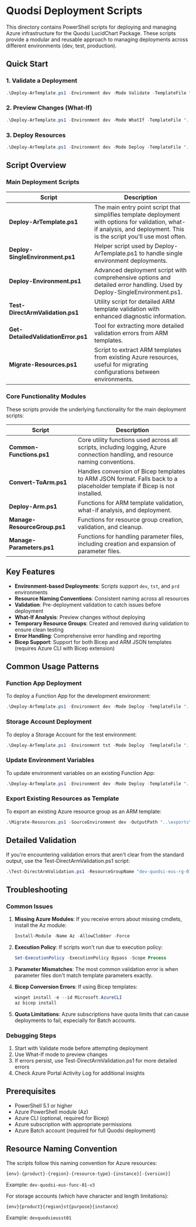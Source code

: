 # Quodsi Deployment Scripts

This directory contains PowerShell scripts for deploying and managing Azure infrastructure for the Quodsi LucidChart Package. These scripts provide a modular and reusable approach to managing deployments across different environments (dev, test, production).

## Quick Start

### 1. Validate a Deployment

```powershell
.\Deploy-ArTemplate.ps1 -Environment dev -Mode Validate -TemplateFile "..\complete\existing-resources.json" -ParameterFile "..\complete\existing-resources-params.json"
```

### 2. Preview Changes (What-If)

```powershell
.\Deploy-ArTemplate.ps1 -Environment dev -Mode WhatIf -TemplateFile "..\complete\existing-resources.json" -ParameterFile "..\complete\existing-resources-params.json"
```

### 3. Deploy Resources

```powershell
.\Deploy-ArTemplate.ps1 -Environment dev -Mode Deploy -TemplateFile "..\complete\existing-resources.json" -ParameterFile "..\complete\existing-resources-params.json"
```

## Script Overview

### Main Deployment Scripts

| Script | Description |
|--------|-------------|
| **Deploy-ArTemplate.ps1** | The main entry point script that simplifies template deployment with options for validation, what-if analysis, and deployment. This is the script you'll use most often. |
| **Deploy-SingleEnvironment.ps1** | Helper script used by Deploy-ArTemplate.ps1 to handle single environment deployments. |
| **Deploy-Environment.ps1** | Advanced deployment script with comprehensive options and detailed error handling. Used by Deploy-SingleEnvironment.ps1. |
| **Test-DirectArmValidation.ps1** | Utility script for detailed ARM template validation with enhanced diagnostic information. |
| **Get-DetailedValidationError.ps1** | Tool for extracting more detailed validation errors from ARM templates. |
| **Migrate-Resources.ps1** | Script to extract ARM templates from existing Azure resources, useful for migrating configurations between environments. |

### Core Functionality Modules

These scripts provide the underlying functionality for the main deployment scripts:

| Script | Description |
|--------|-------------|
| **Common-Functions.ps1** | Core utility functions used across all scripts, including logging, Azure connection handling, and resource naming conventions. |
| **Convert-ToArm.ps1** | Handles conversion of Bicep templates to ARM JSON format. Falls back to a placeholder template if Bicep is not installed. |
| **Deploy-Arm.ps1** | Functions for ARM template validation, what-if analysis, and deployment. |
| **Manage-ResourceGroup.ps1** | Functions for resource group creation, validation, and cleanup. |
| **Manage-Parameters.ps1** | Functions for handling parameter files, including creation and expansion of parameter files. |

## Key Features

- **Environment-based Deployments**: Scripts support `dev`, `tst`, and `prd` environments
- **Resource Naming Conventions**: Consistent naming across all resources
- **Validation**: Pre-deployment validation to catch issues before deployment
- **What-If Analysis**: Preview changes without deploying
- **Temporary Resource Groups**: Created and removed during validation to ensure clean testing
- **Error Handling**: Comprehensive error handling and reporting
- **Bicep Support**: Support for both Bicep and ARM JSON templates (requires Azure CLI with Bicep extension)

## Common Usage Patterns

### Function App Deployment

To deploy a Function App for the development environment:

```powershell
.\Deploy-ArTemplate.ps1 -Environment dev -Mode Deploy -TemplateFile "..\function-apps\function-app-template.json" -ParameterFile "..\function-apps\function-app-dev-params.json"
```

### Storage Account Deployment

To deploy a Storage Account for the test environment:

```powershell
.\Deploy-ArTemplate.ps1 -Environment tst -Mode Deploy -TemplateFile "..\storage\storage-only.json" -ParameterFile "..\storage\storage-params-tst.json"
```

### Update Environment Variables

To update environment variables on an existing Function App:

```powershell
.\Deploy-ArTemplate.ps1 -Environment dev -Mode Deploy -TemplateFile "..\function-apps\function-app-env-vars.json" -ParameterFile "..\function-apps\function-app-env-vars-params.json"
```

### Export Existing Resources as Template

To export an existing Azure resource group as an ARM template:

```powershell
.\Migrate-Resources.ps1 -SourceEnvironment dev -OutputPath "..\exports\dev-export.json"
```

## Detailed Validation

If you're encountering validation errors that aren't clear from the standard output, use the Test-DirectArmValidation.ps1 script:

```powershell
.\Test-DirectArmValidation.ps1 -ResourceGroupName "dev-quodsi-eus-rg-01" -TemplateFile "..\complete\existing-resources.json" -ParameterFile "..\complete\existing-resources-params.json"
```

## Troubleshooting

### Common Issues

1. **Missing Azure Modules**: If you receive errors about missing cmdlets, install the Az module:
   ```powershell
   Install-Module -Name Az -AllowClobber -Force
   ```

2. **Execution Policy**: If scripts won't run due to execution policy:
   ```powershell
   Set-ExecutionPolicy -ExecutionPolicy Bypass -Scope Process
   ```

3. **Parameter Mismatches**: The most common validation error is when parameter files don't match template parameters exactly.

4. **Bicep Conversion Errors**: If using Bicep templates:
   ```powershell
   winget install -e --id Microsoft.AzureCLI
   az bicep install
   ```

5. **Quota Limitations**: Azure subscriptions have quota limits that can cause deployments to fail, especially for Batch accounts.

### Debugging Steps

1. Start with Validate mode before attempting deployment
2. Use What-If mode to preview changes
3. If errors persist, use Test-DirectArmValidation.ps1 for more detailed errors
4. Check Azure Portal Activity Log for additional insights

## Prerequisites

- PowerShell 5.1 or higher
- Azure PowerShell module (Az)
- Azure CLI (optional, required for Bicep)
- Azure subscription with appropriate permissions
- Azure Batch account (required for full Quodsi deployment)

## Resource Naming Convention

The scripts follow this naming convention for Azure resources:

```
{env}-{product}-{region}-{resource-type}-{instance}[-{version}]
```

Example: `dev-quodsi-eus-func-01-v3`

For storage accounts (which have character and length limitations):

```
{env}{product}{region}st{purpose}{instance}
```

Example: `devquodsieusst01`
